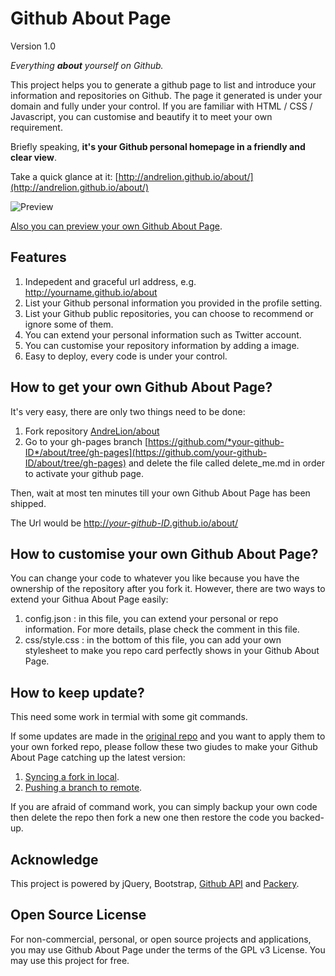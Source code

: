 Github About Page
================

Version 1.0

_Everything **about** yourself on Github._

This project helps you to generate a github page to list and introduce your information and repositories on Github. The page it generated is under your domain and fully under your control. If you are familiar with HTML / CSS / Javascript, you can customise and beautify it to meet your own requirement.

Briefly speaking, **it's your Github personal homepage in a friendly and clear view**.

Take a quick glance at it:  [http://andrelion.github.io/about/](http://andrelion.github.io/about/)

![Preview](http://andrelion.github.io/about/assets/preview.png "Preview")

[Also you can preview your own Github About Page](http://andrelion.github.io/about/preview/).

Features
-----------------
1. Indepedent and graceful url address, e.g. http://yourname.github.io/about
2. List your Github personal information you provided in the profile setting.
3. List your Github public repositories, you can choose to recommend or ignore some of them.
4. You can extend your personal information such as Twitter account.
5. You can customise your repository information by adding a image.
5. Easy to deploy, every code is under your control.

How to get your own Github About Page?
-----------------
It's very easy, there are only two things need to be done:

1. Fork repository [AndreLion/about](https://github.com/AndreLion/about)
2. Go to your gh-pages branch [https://github.com/*your-github-ID*/about/tree/gh-pages](https://github.com/your-github-ID/about/tree/gh-pages) and delete the file called delete_me.md in order to activate your github page.

Then, wait at most ten minutes till your own Github About Page has been shipped. 

The Url would be [http://*your-github-ID*.github.io/about/](http://your-github-ID.github.io/about/)

How to customise your own Github About Page?
-----------------
You can change your code to whatever you like because you have the ownership of the repository after you fork it. However, there are two ways to extend your Githua About Page easily:

1. config.json : in this file, you can extend your personal or repo information. For more details, plase check the comment in this file.
2. css/style.css : in the bottom of this file, you can add your own stylesheet to make you repo card perfectly shows in your Github About Page.

How to keep update?
-----------------
This need some work in termial with some git commands.

If some updates are made in the [original repo](https://github.com/AndreLion/about) and you want to apply them to your own forked repo, please follow these two giudes to make your Github About Page catching up the latest version:

1. [Syncing a fork in local](https://help.github.com/articles/syncing-a-fork).
2. [Pushing a branch to remote](https://help.github.com/articles/pushing-to-a-remote#pushing-a-branch).

If you are afraid of command work, you can simply backup your own code then delete the repo then fork a new one then restore the code you backed-up.

Acknowledge
----------------
This project is powered by jQuery, Bootstrap, [Github API](http://developer.github.com/) and [Packery](http://packery.metafizzy.co/).

Open Source License
----------------
For non-commercial, personal, or open source projects and applications, you may use Github About Page under the terms of the GPL v3 License. You may use this project for free.
